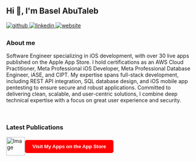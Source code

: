 ## Hi 👋, I'm Basel AbuTaleb  

<a href="https://github.com/Basilabt" target="_blank">
  <img src="https://img.shields.io/badge/github-%2324292e.svg?&style=for-the-badge&logo=github&logoColor=white" alt="github" style="margin-bottom: 5px;" />
</a>
<a href="https://www.linkedin.com/in/basel-abutaleb-1a491030b/" target="_blank">
  <img src="https://img.shields.io/badge/linkedin-%231E77B5.svg?&style=for-the-badge&logo=linkedin&logoColor=white" alt="linkedin" style="margin-bottom: 5px;" />
</a>
<!-- Website badge -->
<a href="https://engbaselabutaleb.com" target="_blank">
  <img src="https://img.shields.io/badge/website-%23FF0000.svg?&style=for-the-badge&logo=google-chrome&logoColor=white" alt="website" style="margin-bottom: 5px;" />
</a>

### About me  
Software Engineer specializing in iOS development, with over 30 live apps published on the Apple App Store. I hold certifications as an AWS Cloud Practitioner, Meta Professional iOS Developer, Meta Professional Database Engineer, iASE, and CIPT. My expertise spans full-stack development, including REST API integration, SQL database design, and iOS mobile app pentesting to ensure secure and robust applications. Committed to delivering clean, scalable, and user-centric solutions, I combine deep technical expertise with a focus on great user experience and security.

<br/>

<!-- Latest Publications Section -->
### Latest Publications

<div style="display: flex; align-items: center; gap: 15px; margin-top: 10px;">
  <!-- App Store icon -->
  <a href="https://apps.apple.com/mr/developer/basel-abutaleb/id1604005525" target="_blank" style="display: flex; align-items: center; text-decoration: none;">
    <img height="50" alt="Image" src="https://github.com/user-attachments/assets/54af7a62-ba8c-4869-9116-9f471f5847dd" />
    <button style="
      background-color: #FF0000;
      color: white;
      border: none;
      padding: 10px 20px;
      font-weight: bold;
      border-radius: 5px;
      cursor: pointer;
      ">
      Visit My Apps on the App Store
    </button>
  </a>
</div>

